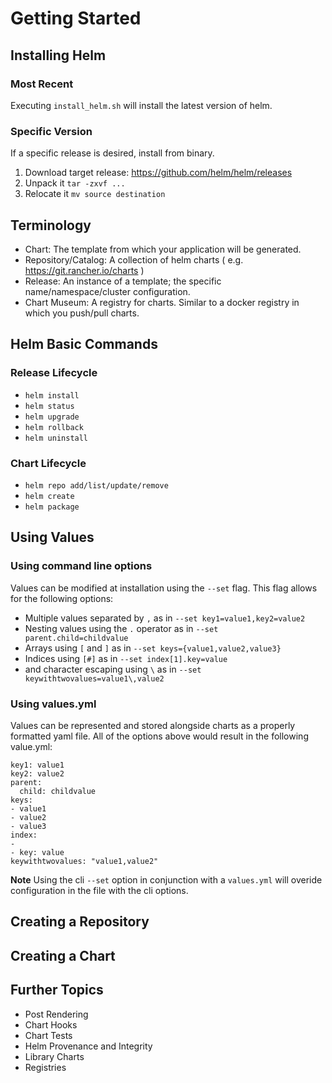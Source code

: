 # Getting Started

## Installing Helm

### Most Recent

Executing `install_helm.sh` will install the latest version of helm.

### Specific Version

If a specific release is desired, install from binary.

1. Download target release: https://github.com/helm/helm/releases
1. Unpack it `tar -zxvf ...`
1. Relocate it `mv source destination`

## Terminology

- Chart: The template from which your application will be generated.
- Repository/Catalog: A collection of helm charts ( e.g. https://git.rancher.io/charts )
- Release: An instance of a template; the specific name/namespace/cluster configuration.
- Chart Museum: A registry for charts. Similar to a docker registry in which you push/pull charts.

## Helm Basic Commands

### Release Lifecycle

- `helm install`
- `helm status` 
- `helm upgrade`
- `helm rollback`
- `helm uninstall`

### Chart Lifecycle

- `helm repo add/list/update/remove`
- `helm create`
- `helm package`

## Using Values

### Using command line options

Values can be modified at installation using the `--set` flag. This flag allows for the following options:

- Multiple values separated by `,` as in `--set key1=value1,key2=value2`
- Nesting values using the `.` operator as in `--set parent.child=childvalue`
- Arrays using `[` and `]` as in `--set keys={value1,value2,value3}`
- Indices using `[#]` as in `--set index[1].key=value`
- and character escaping using `\` as in `--set keywithtwovalues=value1\,value2`

### Using values.yml

Values can be represented and stored alongside charts as a properly formatted yaml file.
All of the options above would result in the following value.yml:

```
key1: value1
key2: value2
parent:
  child: childvalue
keys:
- value1
- value2
- value3
index:
- 
- key: value
keywithtwovalues: "value1,value2"
```

**Note** Using the cli `--set` option in conjunction with a `values.yml` will overide configuration in the file with the cli options.

## Creating a Repository



## Creating a Chart

## Further Topics

- Post Rendering
- Chart Hooks
- Chart Tests
- Helm Provenance and Integrity
- Library Charts
- Registries

